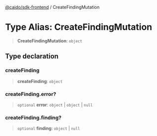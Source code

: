 [@caido/sdk-frontend](../index.md) / CreateFindingMutation

# Type Alias: CreateFindingMutation

> **CreateFindingMutation**: `object`

## Type declaration

### createFinding

> **createFinding**: `object`

### createFinding.error?

> `optional` **error**: `object` \| `object` \| `null`

### createFinding.finding?

> `optional` **finding**: `object` \| `null`
